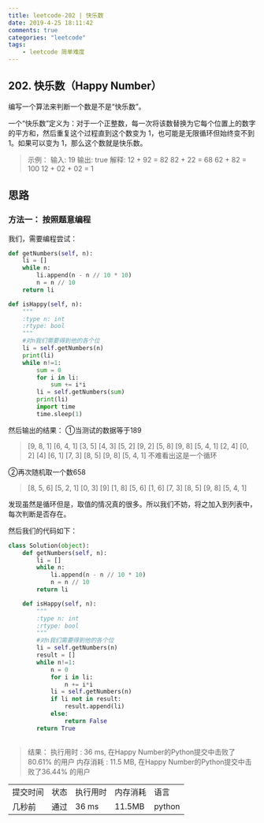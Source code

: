 ```yaml
---
title: leetcode-202 | 快乐数 
date: 2019-4-25 18:11:42
comments: true
categories: "leetcode"
tags: 
    - leetcode 简单难度
---
```

## 202. 快乐数（Happy Number）

编写一个算法来判断一个数是不是“快乐数”。

一个“快乐数”定义为：对于一个正整数，每一次将该数替换为它每个位置上的数字的平方和，然后重复这个过程直到这个数变为 1，也可能是无限循环但始终变不到 1。如果可以变为 1，那么这个数就是快乐数。

><span>示例：</span>
输入: 19
输出: true
解释: 
12 + 92 = 82
82 + 22 = 68
62 + 82 = 100
12 + 02 + 02 = 1



## 思路
### 方法一： 按照题意编程
我们，需要编程尝试：

``` python
def getNumbers(self, n):
    li = []
    while n:
        li.append(n - n // 10 * 10)
        n = n // 10
    return li

def isHappy(self, n):
    """
    :type n: int
    :rtype: bool
    """
    #对n我们需要得到他的各个位
    li = self.getNumbers(n)
    print(li)
    while n!=1:
        sum = 0
        for i in li:
            sum += i*i
        li = self.getNumbers(sum)
        print(li)
        import time
        time.sleep(1)
```

然后输出的结果：
①当测试的数据等于189
>[9, 8, 1]
[6, 4, 1]
[3, 5]
[4, 3]
[5, 2]
[9, 2]
[5, 8]
[9, 8]
[5, 4, 1]
[2, 4]
[0, 2]
[4]
[6, 1]
[7, 3]
[8, 5]
[9, 8]
[5, 4, 1]
不难看出这是一个循环

②再次随机取一个数658
>[8, 5, 6]
[5, 2, 1]
[0, 3]
[9]
[1, 8]
[5, 6]
[1, 6]
[7, 3]
[8, 5]
[9, 8]
[5, 4, 1]

发现虽然是循环但是，取值的情况真的很多。所以我们不妨，将之加入到列表中，每次判断是否存在。

然后我们的代码如下：
```python
class Solution(object):
    def getNumbers(self, n):
        li = []
        while n:
            li.append(n - n // 10 * 10)
            n = n // 10
        return li

    def isHappy(self, n):
        """
        :type n: int
        :rtype: bool
        """
        #对n我们需要得到他的各个位
        li = self.getNumbers(n)
        result = []
        while n!=1:
            n = 0
            for i in li:
                n += i*i
            li = self.getNumbers(n)
            if li not in result:
                result.append(li)
            else:
                return False
        return True
        
```

><span>结果：</span>
执行用时 : 36 ms, 在Happy Number的Python提交中击败了80.61% 的用户
内存消耗 : 11.5 MB, 在Happy Number的Python提交中击败了36.44% 的用户
<table><tr><td>提交时间</td><td>状态</td><td>执行用时</td><td>内存消耗</td><td>语言</td></tr><tr><td>几秒前</td><td>通过</td><td>36 ms</td><td>11.5MB</td><td>python</td></tr></table>

